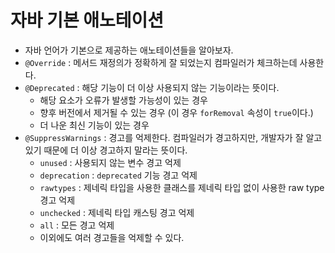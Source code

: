 # 자바 기본 애노테이션

- 자바 언어가 기본으로 제공하는 애노테이션들을 알아보자.
- `@Override` : 메서드 재정의가 정확하게 잘 되었는지 컴파일러가 체크하는데 사용한다.
- `@Deprecated` : 해당 기능이 더 이상 사용되지 않는 기능이라는 뜻이다.
  - 해당 요소가 오류가 발생할 가능성이 있는 경우
  - 향후 버전에서 제거될 수 있는 경우 (이 경우 `forRemoval` 속성이 `true`이다.)
  - 더 나운 최신 기능이 있는 경우
- `@SuppressWarnings` : 경고를 억제한다. 컴파일러가 경고하지만, 개발자가 잘 알고 있기 때문에 더 이상 경고하지 말라는 뜻이다.
  - `unused` : 사용되지 않는 변수 경고 억제
  - `deprecation` : `deprecated` 기능 경고 억제
  - `rawtypes` : 제네릭 타입을 사용한 클래스를 제네릭 타입 없이 사용한 raw type 경고 억제
  - `unchecked` : 제네릭 타입 캐스팅 경고 억제
  - `all` : 모든 경고 억제
  - 이외에도 여러 경고들을 억제할 수 있다.
